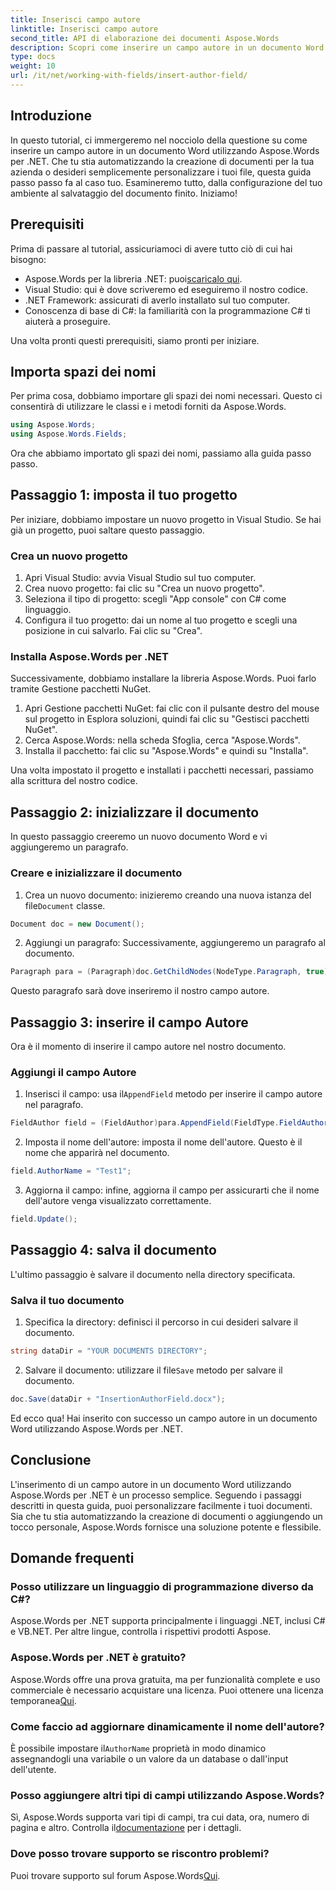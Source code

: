 ```yaml
---
title: Inserisci campo autore
linktitle: Inserisci campo autore
second_title: API di elaborazione dei documenti Aspose.Words
description: Scopri come inserire un campo autore in un documento Word utilizzando Aspose.Words per .NET con la nostra guida passo passo. Perfetto per automatizzare la creazione di documenti.
type: docs
weight: 10
url: /it/net/working-with-fields/insert-author-field/
---
```

## Introduzione

In questo tutorial, ci immergeremo nel nocciolo della questione su come inserire un campo autore in un documento Word utilizzando Aspose.Words per .NET. Che tu stia automatizzando la creazione di documenti per la tua azienda o desideri semplicemente personalizzare i tuoi file, questa guida passo passo fa al caso tuo. Esamineremo tutto, dalla configurazione del tuo ambiente al salvataggio del documento finito. Iniziamo!

## Prerequisiti

Prima di passare al tutorial, assicuriamoci di avere tutto ciò di cui hai bisogno:

-  Aspose.Words per la libreria .NET: puoi[scaricalo qui](https://releases.aspose.com/words/net/).
- Visual Studio: qui è dove scriveremo ed eseguiremo il nostro codice.
- .NET Framework: assicurati di averlo installato sul tuo computer.
- Conoscenza di base di C#: la familiarità con la programmazione C# ti aiuterà a proseguire.

Una volta pronti questi prerequisiti, siamo pronti per iniziare.

## Importa spazi dei nomi

Per prima cosa, dobbiamo importare gli spazi dei nomi necessari. Questo ci consentirà di utilizzare le classi e i metodi forniti da Aspose.Words.

```csharp
using Aspose.Words;
using Aspose.Words.Fields;
```

Ora che abbiamo importato gli spazi dei nomi, passiamo alla guida passo passo.

## Passaggio 1: imposta il tuo progetto

Per iniziare, dobbiamo impostare un nuovo progetto in Visual Studio. Se hai già un progetto, puoi saltare questo passaggio.

### Crea un nuovo progetto

1. Apri Visual Studio: avvia Visual Studio sul tuo computer.
2. Crea nuovo progetto: fai clic su "Crea un nuovo progetto".
3. Seleziona il tipo di progetto: scegli "App console" con C# come linguaggio.
4. Configura il tuo progetto: dai un nome al tuo progetto e scegli una posizione in cui salvarlo. Fai clic su "Crea".

### Installa Aspose.Words per .NET

Successivamente, dobbiamo installare la libreria Aspose.Words. Puoi farlo tramite Gestione pacchetti NuGet.

1. Apri Gestione pacchetti NuGet: fai clic con il pulsante destro del mouse sul progetto in Esplora soluzioni, quindi fai clic su "Gestisci pacchetti NuGet".
2. Cerca Aspose.Words: nella scheda Sfoglia, cerca "Aspose.Words".
3. Installa il pacchetto: fai clic su "Aspose.Words" e quindi su "Installa".

Una volta impostato il progetto e installati i pacchetti necessari, passiamo alla scrittura del nostro codice.

## Passaggio 2: inizializzare il documento

In questo passaggio creeremo un nuovo documento Word e vi aggiungeremo un paragrafo.

### Creare e inizializzare il documento

1.  Crea un nuovo documento: inizieremo creando una nuova istanza del file`Document` classe.

```csharp
Document doc = new Document();
```

2. Aggiungi un paragrafo: Successivamente, aggiungeremo un paragrafo al documento.

```csharp
Paragraph para = (Paragraph)doc.GetChildNodes(NodeType.Paragraph, true)[0];
```

Questo paragrafo sarà dove inseriremo il nostro campo autore.

## Passaggio 3: inserire il campo Autore

Ora è il momento di inserire il campo autore nel nostro documento.

### Aggiungi il campo Autore

1.  Inserisci il campo: usa il`AppendField` metodo per inserire il campo autore nel paragrafo.

```csharp
FieldAuthor field = (FieldAuthor)para.AppendField(FieldType.FieldAuthor, false);
```

2. Imposta il nome dell'autore: imposta il nome dell'autore. Questo è il nome che apparirà nel documento.

```csharp
field.AuthorName = "Test1";
```

3. Aggiorna il campo: infine, aggiorna il campo per assicurarti che il nome dell'autore venga visualizzato correttamente.

```csharp
field.Update();
```

## Passaggio 4: salva il documento

L'ultimo passaggio è salvare il documento nella directory specificata.

### Salva il tuo documento

1. Specifica la directory: definisci il percorso in cui desideri salvare il documento.

```csharp
string dataDir = "YOUR DOCUMENTS DIRECTORY";
```

2.  Salvare il documento: utilizzare il file`Save` metodo per salvare il documento.

```csharp
doc.Save(dataDir + "InsertionAuthorField.docx");
```

Ed ecco qua! Hai inserito con successo un campo autore in un documento Word utilizzando Aspose.Words per .NET.

## Conclusione

L'inserimento di un campo autore in un documento Word utilizzando Aspose.Words per .NET è un processo semplice. Seguendo i passaggi descritti in questa guida, puoi personalizzare facilmente i tuoi documenti. Sia che tu stia automatizzando la creazione di documenti o aggiungendo un tocco personale, Aspose.Words fornisce una soluzione potente e flessibile.

## Domande frequenti

### Posso utilizzare un linguaggio di programmazione diverso da C#?

Aspose.Words per .NET supporta principalmente i linguaggi .NET, inclusi C# e VB.NET. Per altre lingue, controlla i rispettivi prodotti Aspose.

### Aspose.Words per .NET è gratuito?

Aspose.Words offre una prova gratuita, ma per funzionalità complete e uso commerciale è necessario acquistare una licenza. Puoi ottenere una licenza temporanea[Qui](https://purchase.aspose.com/temporary-license/).

### Come faccio ad aggiornare dinamicamente il nome dell'autore?

 È possibile impostare il`AuthorName` proprietà in modo dinamico assegnandogli una variabile o un valore da un database o dall'input dell'utente.

### Posso aggiungere altri tipi di campi utilizzando Aspose.Words?

 Sì, Aspose.Words supporta vari tipi di campi, tra cui data, ora, numero di pagina e altro. Controlla il[documentazione](https://reference.aspose.com/words/net/) per i dettagli.

### Dove posso trovare supporto se riscontro problemi?

 Puoi trovare supporto sul forum Aspose.Words[Qui](https://forum.aspose.com/c/words/8).